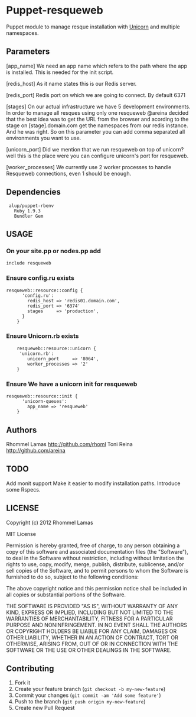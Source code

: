Puppet-resqueweb
================

Puppet module to manage resque installation with [Unicorn](http://unicorn.bogomips.org/) and multiple namespaces.

## Parameters

  [app_name]
  We need an app name which refers to the path where the app is installed. This is needed for the init script.

  [redis_host]
  As it name states this is our Redis server.

  [redis_port]
  Redis port on which we are going to connect. By default 6371

  [stages]
  On our actual infrastructure we have 5 development environments. In order to manage all resques
  using only one resqueweb @areina decided that the best idea was to get the URL from the browser
  and acording to the stage on [stage].domain.com get the namespaces from our redis instance. And
  he was right. So on this parameter you can add comma separated all environments you want to use.

  [unicorn_port]
  Did we mention that we run resqueweb on top of unicorn? well this is the place were you can configure
  unicorn's port for resqueweb.

  [worker_processes]
  We currently use 2 worker processes to handle Resqueweb connections, even 1 should be enough.

## Dependencies
```
 alup/puppet-rbenv
   Ruby 1.9.3
   Bundler Gem
```
## USAGE

###  On your site.pp or nodes.pp add

```
include resqueweb
```

### Ensure config.ru exists

```
resqueweb::resource::config {
      'config.ru':
        redis_host => 'redis01.domain.com',
        redis_port => '6374'
        stages     => 'production',
      }
    }
```
### Ensure Unicorn.rb exists
```
    resqueweb::resource::unicorn {
     'unicorn.rb':
        unicorn_port     => '8064',
        worker_processes => '2'
    }
```
###  Ensure We have a unicorn init for resqueweb
```
resqueweb::resource::init {
      'unicorn-queues':
        app_name => 'resqueweb'
    }
```
## Authors

 Rhommel Lamas <http://github.com/rhoml>
 Toni Reina <http://github.com/areina>

## TODO

  Add monit support
  Make it easier to modify installation paths.
  Introduce some Rspecs.

## LICENSE

 Copyright (c) 2012 Rhommel Lamas

 MIT License

 Permission is hereby granted, free of charge, to any person obtaining
 a copy of this software and associated documentation files (the
 "Software"), to deal in the Software without restriction, including
 without limitation the rights to use, copy, modify, merge, publish,
 distribute, sublicense, and/or sell copies of the Software, and to
 permit persons to whom the Software is furnished to do so, subject to
 the following conditions:

 The above copyright notice and this permission notice shall be
included in all copies or substantial portions of the Software.

 THE SOFTWARE IS PROVIDED "AS IS", WITHOUT WARRANTY OF ANY KIND,
 EXPRESS OR IMPLIED, INCLUDING BUT NOT LIMITED TO THE WARRANTIES OF
 MERCHANTABILITY, FITNESS FOR A PARTICULAR PURPOSE AND
 NONINFRINGEMENT. IN NO EVENT SHALL THE AUTHORS OR COPYRIGHT HOLDERS BE
 LIABLE FOR ANY CLAIM, DAMAGES OR OTHER LIABILITY, WHETHER IN AN ACTION
 OF CONTRACT, TORT OR OTHERWISE, ARISING FROM, OUT OF OR IN CONNECTION
 WITH THE SOFTWARE OR THE USE OR OTHER DEALINGS IN THE SOFTWARE.

## Contributing

1. Fork it
2. Create your feature branch (`git checkout -b my-new-feature`)
3. Commit your changes (`git commit -am 'Add some feature'`)
4. Push to the branch (`git push origin my-new-feature`)
5. Create new Pull Request
